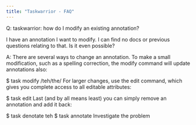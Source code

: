 ```yaml
---
title: "Taskwarrior - FAQ"
---
```


Q: taskwarrior: how do I modify an existing annotation?

I have an annotation I want to modify. I can find no docs or previous questions relating to that. Is it even possible?

A: There are several ways to change an annotation.
To make a small modification, such as a spelling correction, the modify command will update annotations also:

$ task <id> modify /teh/the/
For larger changes, use the edit command, which gives you complete access to all editable attributes:

$ task <id> edit
Last (and by all means least) you can simply remove an annotation and add it back:

$ task <id> denotate teh
$ task <id> annotate Investigate the problem

